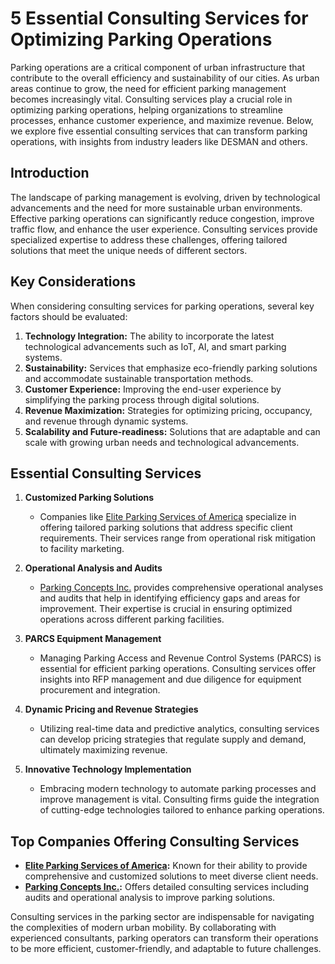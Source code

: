 # 5 Essential Consulting Services for Optimizing Parking Operations

Parking operations are a critical component of urban infrastructure that contribute to the overall efficiency and sustainability of our cities. As urban areas continue to grow, the need for efficient parking management becomes increasingly vital. Consulting services play a crucial role in optimizing parking operations, helping organizations to streamline processes, enhance customer experience, and maximize revenue. Below, we explore five essential consulting services that can transform parking operations, with insights from industry leaders like DESMAN and others.

## Introduction

The landscape of parking management is evolving, driven by technological advancements and the need for more sustainable urban environments. Effective parking operations can significantly reduce congestion, improve traffic flow, and enhance the user experience. Consulting services provide specialized expertise to address these challenges, offering tailored solutions that meet the unique needs of different sectors.

## Key Considerations

When considering consulting services for parking operations, several key factors should be evaluated:

1. **Technology Integration:** The ability to incorporate the latest technological advancements such as IoT, AI, and smart parking systems.
2. **Sustainability:** Services that emphasize eco-friendly parking solutions and accommodate sustainable transportation methods.
3. **Customer Experience:** Improving the end-user experience by simplifying the parking process through digital solutions.
4. **Revenue Maximization:** Strategies for optimizing pricing, occupancy, and revenue through dynamic systems.
5. **Scalability and Future-readiness:** Solutions that are adaptable and can scale with growing urban needs and technological advancements.

## Essential Consulting Services

1. **Customized Parking Solutions**
   - Companies like [Elite Parking Services of America](/dir/elite_parking_services_of_america) specialize in offering tailored parking solutions that address specific client requirements. Their services range from operational risk mitigation to facility marketing.

2. **Operational Analysis and Audits**
   - [Parking Concepts Inc.](/dir/parking_concepts_inc) provides comprehensive operational analyses and audits that help in identifying efficiency gaps and areas for improvement. Their expertise is crucial in ensuring optimized operations across different parking facilities.

3. **PARCS Equipment Management**
   - Managing Parking Access and Revenue Control Systems (PARCS) is essential for efficient parking operations. Consulting services offer insights into RFP management and due diligence for equipment procurement and integration.

4. **Dynamic Pricing and Revenue Strategies**
   - Utilizing real-time data and predictive analytics, consulting services can develop pricing strategies that regulate supply and demand, ultimately maximizing revenue.

5. **Innovative Technology Implementation**
   - Embracing modern technology to automate parking processes and improve management is vital. Consulting firms guide the integration of cutting-edge technologies tailored to enhance parking operations.

## Top Companies Offering Consulting Services

- **[Elite Parking Services of America](/dir/elite_parking_services_of_america):** Known for their ability to provide comprehensive and customized solutions to meet diverse client needs.
- **[Parking Concepts Inc.](/dir/parking_concepts_inc):** Offers detailed consulting services including audits and operational analysis to improve parking solutions.

Consulting services in the parking sector are indispensable for navigating the complexities of modern urban mobility. By collaborating with experienced consultants, parking operators can transform their operations to be more efficient, customer-friendly, and adaptable to future challenges.